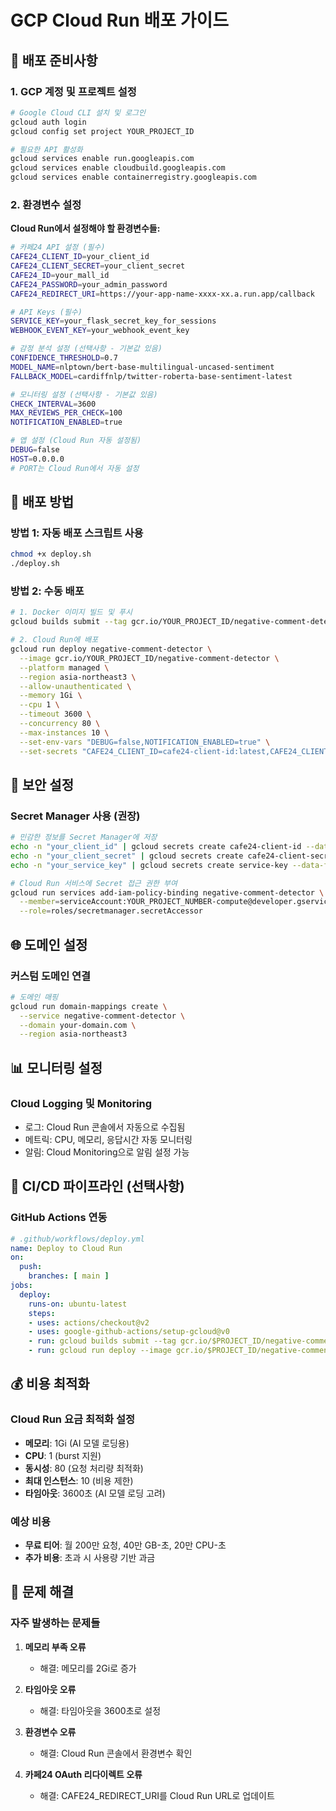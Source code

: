 # GCP Cloud Run 배포 가이드

## 🚀 배포 준비사항

### 1. GCP 계정 및 프로젝트 설정
```bash
# Google Cloud CLI 설치 및 로그인
gcloud auth login
gcloud config set project YOUR_PROJECT_ID

# 필요한 API 활성화
gcloud services enable run.googleapis.com
gcloud services enable cloudbuild.googleapis.com
gcloud services enable containerregistry.googleapis.com
```

### 2. 환경변수 설정

**Cloud Run에서 설정해야 할 환경변수들:**

```bash
# 카페24 API 설정 (필수)
CAFE24_CLIENT_ID=your_client_id
CAFE24_CLIENT_SECRET=your_client_secret
CAFE24_ID=your_mall_id
CAFE24_PASSWORD=your_admin_password
CAFE24_REDIRECT_URI=https://your-app-name-xxxx-xx.a.run.app/callback

# API Keys (필수)
SERVICE_KEY=your_flask_secret_key_for_sessions
WEBHOOK_EVENT_KEY=your_webhook_event_key

# 감정 분석 설정 (선택사항 - 기본값 있음)
CONFIDENCE_THRESHOLD=0.7
MODEL_NAME=nlptown/bert-base-multilingual-uncased-sentiment
FALLBACK_MODEL=cardiffnlp/twitter-roberta-base-sentiment-latest

# 모니터링 설정 (선택사항 - 기본값 있음)
CHECK_INTERVAL=3600
MAX_REVIEWS_PER_CHECK=100
NOTIFICATION_ENABLED=true

# 앱 설정 (Cloud Run 자동 설정됨)
DEBUG=false
HOST=0.0.0.0
# PORT는 Cloud Run에서 자동 설정
```

## 🔧 배포 방법

### 방법 1: 자동 배포 스크립트 사용
```bash
chmod +x deploy.sh
./deploy.sh
```

### 방법 2: 수동 배포
```bash
# 1. Docker 이미지 빌드 및 푸시
gcloud builds submit --tag gcr.io/YOUR_PROJECT_ID/negative-comment-detector

# 2. Cloud Run에 배포
gcloud run deploy negative-comment-detector \
  --image gcr.io/YOUR_PROJECT_ID/negative-comment-detector \
  --platform managed \
  --region asia-northeast3 \
  --allow-unauthenticated \
  --memory 1Gi \
  --cpu 1 \
  --timeout 3600 \
  --concurrency 80 \
  --max-instances 10 \
  --set-env-vars "DEBUG=false,NOTIFICATION_ENABLED=true" \
  --set-secrets "CAFE24_CLIENT_ID=cafe24-client-id:latest,CAFE24_CLIENT_SECRET=cafe24-client-secret:latest"
```

## 🔐 보안 설정

### Secret Manager 사용 (권장)
```bash
# 민감한 정보를 Secret Manager에 저장
echo -n "your_client_id" | gcloud secrets create cafe24-client-id --data-file=-
echo -n "your_client_secret" | gcloud secrets create cafe24-client-secret --data-file=-
echo -n "your_service_key" | gcloud secrets create service-key --data-file=-

# Cloud Run 서비스에 Secret 접근 권한 부여
gcloud run services add-iam-policy-binding negative-comment-detector \
  --member=serviceAccount:YOUR_PROJECT_NUMBER-compute@developer.gserviceaccount.com \
  --role=roles/secretmanager.secretAccessor
```

## 🌐 도메인 설정

### 커스텀 도메인 연결
```bash
# 도메인 매핑
gcloud run domain-mappings create \
  --service negative-comment-detector \
  --domain your-domain.com \
  --region asia-northeast3
```

## 📊 모니터링 설정

### Cloud Logging 및 Monitoring
- 로그: Cloud Run 콘솔에서 자동으로 수집됨
- 메트릭: CPU, 메모리, 응답시간 자동 모니터링
- 알림: Cloud Monitoring으로 알림 설정 가능

## 🔄 CI/CD 파이프라인 (선택사항)

### GitHub Actions 연동
```yaml
# .github/workflows/deploy.yml
name: Deploy to Cloud Run
on:
  push:
    branches: [ main ]
jobs:
  deploy:
    runs-on: ubuntu-latest
    steps:
    - uses: actions/checkout@v2
    - uses: google-github-actions/setup-gcloud@v0
    - run: gcloud builds submit --tag gcr.io/$PROJECT_ID/negative-comment-detector
    - run: gcloud run deploy --image gcr.io/$PROJECT_ID/negative-comment-detector --platform managed
```

## 💰 비용 최적화

### Cloud Run 요금 최적화 설정
- **메모리**: 1Gi (AI 모델 로딩용)
- **CPU**: 1 (burst 지원)
- **동시성**: 80 (요청 처리량 최적화)
- **최대 인스턴스**: 10 (비용 제한)
- **타임아웃**: 3600초 (AI 모델 로딩 고려)

### 예상 비용
- **무료 티어**: 월 200만 요청, 40만 GB-초, 20만 CPU-초
- **추가 비용**: 초과 시 사용량 기반 과금

## 🚨 문제 해결

### 자주 발생하는 문제들

1. **메모리 부족 오류**
   - 해결: 메모리를 2Gi로 증가
   
2. **타임아웃 오류**
   - 해결: 타임아웃을 3600초로 설정
   
3. **환경변수 오류**
   - 해결: Cloud Run 콘솔에서 환경변수 확인

4. **카페24 OAuth 리다이렉트 오류**
   - 해결: CAFE24_REDIRECT_URI를 Cloud Run URL로 업데이트